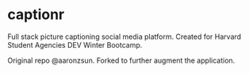 # captionr
Full stack picture captioning social media platform. Created for Harvard Student Agencies DEV Winter Bootcamp.


Original repo @aaronzsun. Forked to further augment the application.
